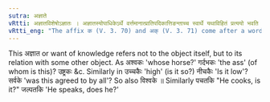 ```yaml
---
sutra: अज्ञाते
vRtti: अज्ञातविशेषोऽज्ञातः । अज्ञातस्योपाधिकेऽर्थे वर्त्तमानात्प्रातिपदिकात्तिङन्ताच्च स्वार्थे यथाविहितं प्रत्ययो भवति ॥
vRtti_eng: "The affix क (V. 3. 70) and अक् (V. 3. 71) come after a word, noun or verb, when something or somebody not known, is spoken of."
---
```

This अज्ञात or want of knowledge refers not to the object itself, but to its relation with some other object. As अश्वकः 'whose horse?' गर्दभकः 'the ass' (of whom is this)? उष्ट्रकः &c. Similarly in उच्चकैः 'high' (is it so?) नीचकैः 'Is it low'? सर्वके 'was this agreed to by all'? So also विश्वके ॥ Similarly पचतकि "He cooks, is it?" जल्पतकि 'He speaks, does he?'
